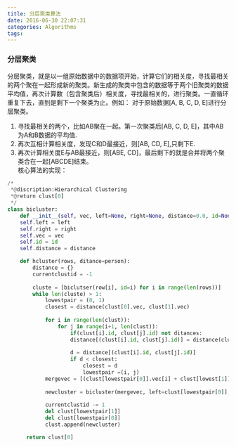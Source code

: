 ```yaml
---
title: 分层聚类算法
date: 2016-06-30 22:07:31
categories: Algorithms
tags:
---
```


### 分层聚类
分层聚类，就是以一组原始数据中的数据项开始，计算它们的相关度，寻找最相关的两个聚在一起形成新的聚类。新生成的聚类中包含的数据等于两个旧聚类的数据平均值，再次计算数（包含聚类后）相关度，寻找最相关的，进行聚类。一直循环重复下去，直到是剩下一个聚类为止。例如： 
对于原始数据[A, B, C, D, E]进行分层聚类。  
1. 寻找最相关的两个，比如AB聚在一起。第一次聚类后[AB, C, D, E]，其中AB为A和B数据的平均值.
2. 再次互相计算相关度，发现C和D最接近，则[AB, CD, E],只剩下E.
3. 再次计算相关度E与AB最接近，则[ABE, CD]，最后剩下的就是合并将两个聚类合在一起[ABCDE]结束。  
核心算法的实现：
```py
/*
 *@discription:Hierarchical Clustering
 *@return clust[0]
 */
class bicluster:
    def __init__(self, vec, left=None, right=None, distance=0.0, id=None):
    self.left = left
    self.right = right
    self.vec = vec
    self.id = id
    self.distance = distance

    def hcluster(rows, ditance=person):
        distance = {}
        currentclustid = -1
        
        cluste = [biclutser(row[i], id=i) for i in range(len(rows))]
        while len(cluste) > 1:
            lowestpair = (0, 1)
            closest = distance(clust[0].vec, clust[1].vec)
        
            for i in range(len(clust)):
                for j in range(i+1, len(clust)):
                    if(clust[i].id, clust[j].id) not ditances:
            		distance[(clust[i].id, clust[j].id)] = distance(clust[i].vec, clust[j].vec)
            
                    d = distance[(clust[i].id, clust[j].id)]
                    if d < closest:
                        closest = d
                        lowestpair =(i, j)
            mergevec = [(clust[lowestpair[0]].vec[i] + clust[lowest[1]].vec[i]) / 2.0 for i in range(len(clust[0].vec))]
        
            newcluster = bicluster(mergevec, left=clust[lowestpair[0]], right=clust[lowestpair[1]], distacne=closest, id=currentclustid)
        
            currentclustid -= 1
            del clust[lowestpair[1]]
            del clust[lowestpair[0]]
            clust.append(newcluster)

      return clust[0]
```

